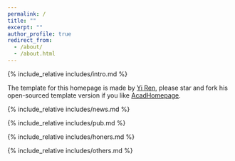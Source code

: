 ```yaml
---
permalink: /
title: ""
excerpt: ""
author_profile: true
redirect_from: 
  - /about/
  - /about.html
---
```


<span class='anchor' id='about-me'></span>
{% include_relative includes/intro.md %}

The template for this homepage is made by [Yi Ren](https://rayeren.github.io/), please star and fork his open-sourced template version if you like [AcadHomepage](https://github.com/RayeRen/acad-homepage.github.io).


{% include_relative includes/news.md %}

{% include_relative includes/pub.md %}

{% include_relative includes/honers.md %}

{% include_relative includes/others.md %}

<center>
  <script type="text/javascript" id="clstr_globe" src="//clustrmaps.com/globe.js?d=a5rWeG4X33HKibIbIKlLY3Yg-YiOuwroghkfeTzwwYA"></script>
</center>

